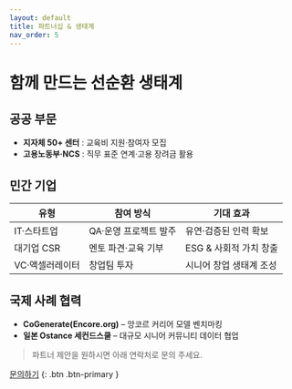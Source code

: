 ```yaml
---
layout: default
title: 파트너십 & 생태계
nav_order: 5
---
```


# 함께 만드는 선순환 생태계

## 공공 부문

* **지자체 50+ 센터** : 교육비 지원·참여자 모집
* **고용노동부·NCS** : 직무 표준 연계·고용 장려금 활용

## 민간 기업

| 유형 | 참여 방식 | 기대 효과 |
|------|-----------|-----------|
| IT·스타트업 | QA·운영 프로젝트 발주 | 유연·검증된 인력 확보 |
| 대기업 CSR | 멘토 파견·교육 기부 | ESG & 사회적 가치 창출 |
| VC·액셀러레이터 | 창업팀 투자 | 시니어 창업 생태계 조성 |

## 국제 사례 협력

* **CoGenerate(Encore.org)** – 앙코르 커리어 모델 벤치마킹
* **일본 Ostance 세컨드스쿨** – 대규모 시니어 커뮤니티 데이터 협업

> 파트너 제안을 원하시면 아래 연락처로 문의 주세요.

[문의하기](./contact.md) {: .btn .btn-primary }

